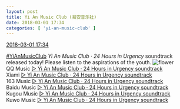 ```yaml
---
layout: post
title: Yi An Music Club (易安音乐社)
date: 2018-03-01 17:34
categories: [ 'yi-an-music-club' ]
---
```


<div class="weibo-info">
  <a href="https://weibo.com/6094546964/G5nnw3ZfZ">2018-03-01 17:34</a>
</div>

[#YiAnMusicClub](https://weibo.com/p/100808beae2e3e05b17b64f63ebedca39f19b2/super_index) *Yi An Music Club · 24 Hours in Urgency* soundtrack released today! Please listen to the aspirations of the youth. ![flower](https://img.t.sinajs.cn/t4/appstyle/expression/ext/normal/6c/flower_org.gif)  
QQ Music [▷ Yi An Music Club · 24 Hours in Urgency soundtrack](https://y.qq.com/n/yqq/album/3934304_num.html)  
Xiami [▷ Yi An Music Club · 24 Hours in Urgency soundtrack](http://www.xiami.com/album/yhSvdZ9f468)  
163 Music [▷ Yi An Music Club · 24 Hours in Urgency soundtrack](http://music.163.com/#/album?id=37575303)  
Baidu Music [▷ Yi An Music Club · 24 Hours in Urgency soundtrack](http://music.baidu.com/album/571549776)  
Kugou Music [▷ Yi An Music Club · 24 Hours in Urgency soundtrack](http://www.kugou.com/share/9iiX0ft5V3.html)  
Kuwo Music [▷ Yi An Music Club · 24 Hours in Urgency soundtrack](http://www.kuwo.cn/album/5414349)
